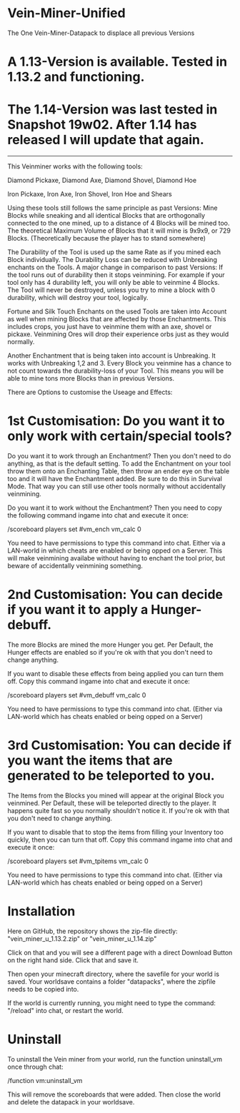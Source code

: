 # Vein-Miner-Unified
The One Vein-Miner-Datapack to displace all previous Versions

# A 1.13-Version is available. Tested in 1.13.2 and functioning.
# The 1.14-Version was last tested in Snapshot 19w02. After 1.14 has released I will update that again.
__________________________________________________________________________________________________

This Veinminer works with the following tools:

Diamond Pickaxe, Diamond Axe, Diamond Shovel, Diamond Hoe

Iron Pickaxe, Iron Axe, Iron Shovel, Iron Hoe and Shears

Using these tools still follows the same principle as past Versions: Mine Blocks while sneaking and all identical Blocks that are orthogonally connected to the one mined, up to a distance of 4 Blocks will be mined too. The theoretical Maximum Volume of Blocks that it will mine is 9x9x9, or 729 Blocks. (Theoretically because the player has to stand somewhere)

The Durability of the Tool is used up the same Rate as if you mined each Block individually. The Durability Loss can be reduced with Unbreaking enchants on the Tools. A major change in comparison to past Versions: If the tool runs out of durability then it stops veinmining. For example if your tool only has 4 durability left, you will only be able to veinmine 4 Blocks. The Tool will never be destroyed, unless you try to mine a block with 0 durability, which will destroy your tool, logically. 

Fortune and Silk Touch Enchants on the used Tools are taken into Account as well when mining Blocks that are affected by those Enchantments. This includes crops, you just have to veinmine them with an axe, shovel or pickaxe. Veinmining Ores will drop their experience orbs just as they would normally. 

Another Enchantment that is being taken into account is Unbreaking. It works with Unbreaking 1,2 and 3. Every Block you veinmine has a chance to not count towards the durability-loss of your Tool. This means you will be able to mine tons more Blocks than in previous Versions.

There are Options to customise the Useage and Effects:

# 1st Customisation: Do you want it to only work with certain/special tools?

Do you want it to work through an Enchantment? Then you don't need to do anything, as that is the default setting. 
To add the Enchantment on your tool throw them onto an Enchanting Table, then throw an ender eye on the table too and it will have the Enchantment added. Be sure to do this in Survival Mode. That way you can still use other tools normally without accidentally veinmining.

Do you want it to work without the Enchantment? Then you need to copy the following command ingame into chat and execute it once:

/scoreboard players set #vm_ench vm_calc 0

You need to have permissions to type this command into chat. Either via a LAN-world in which cheats are enabled or being opped on a Server. This will make veinmining availabe without having to enchant the tool prior, but beware of accidentally veinmining something.

# 2nd Customisation: You can decide if you want it to apply a Hunger-debuff.

The more Blocks are mined the more Hunger you get. Per Default, the Hunger effects are enabled so if you're ok with that you don't need to change anything.

If you want to disable these effects from being applied you can turn them off. Copy this command ingame into chat and execute it once:

/scoreboard players set #vm_debuff vm_calc 0

You need to have permissions to type this command into chat. (Either via LAN-world which has cheats enabled or being opped on a Server)

# 3rd Customisation: You can decide if you want the items that are generated to be teleported to you.

The Items from the Blocks you mined will appear at the original Block you veinmined. Per Default, these will be teleported directly to the player. It happens quite fast so you normally shouldn't notice it. If you're ok with that you don't need to change anything.

If you want to disable that to stop the items from filling your Inventory too quickly, then you can turn that off. Copy this command ingame into chat and execute it once:

/scoreboard players set #vm_tpitems vm_calc 0

You need to have permissions to type this command into chat. (Either via LAN-world which has cheats enabled or being opped on a Server)

# Installation

Here on GitHub, the repository shows the zip-file directly: "vein_miner_u_1.13.2.zip" or "vein_miner_u_1.14.zip"

Click on that and you will see a different page with a direct Download Button on the right hand side. Click that and save it.

Then open your minecraft directory, where the savefile for your world is saved. Your worldsave contains a folder "datapacks", where the zipfile needs to be copied into. 

If the world is currently running, you might need to type the command: "/reload" into chat, or restart the world.

# Uninstall

To uninstall the Vein miner from your world, run the function uninstall_vm once through chat: 

/function vm:uninstall_vm 

This will remove the scoreboards that were added. Then close the world and delete the datapack in your worldsave.
